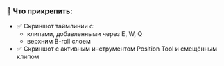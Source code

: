 ### **📎 Что прикрепить:**

- ✅ Скриншот таймлинии с:
    - клипами, добавленными через E, W, Q
    - верхним B-roll слоем
- ✅ Скриншот с активным инструментом Position Tool и смещённым клипом